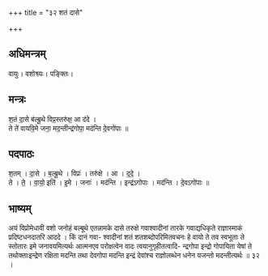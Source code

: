 +++
title = "३२ शतं दासे"

+++
## अधिमन्त्रम्
वायुः। वशोश्व्यः। पङ्क्तिः।

## मन्त्रः
श॒तं दा॒से ब॑ल्बू॒थे विप्र॒स्तरु॑क्ष॒ आ द॑दे ।  
ते ते॑ वायवि॒मे जना॒ मद॒न्तीन्द्र॑गोपा॒ मद॑न्ति दे॒वगो॑पाः ॥

## पदपाठः
श॒तम् । दा॒से । ब॒ल्बू॒थे । विप्रः॑ । तरु॑क्षे । आ । द॒दे॒ ।  
ते । ते॒ । वा॒यो॒ इति॑ । इ॒मे । जनाः॑ । मद॑न्ति । इन्द्र॑ऽगोपाः । मद॑न्ति । दे॒वऽगो॑पाः ॥

## भाष्यम्
अयं विप्रोमेधावी वशो जनोहं बल्बूथे एतन्नामके दासे तरुक्षे गवाश्वादीनां तारके गवाद्यधिकृते राज्ञास्माकं प्रदिष्टधनदातरि आददे । किं दानं गवा- श्वादीनां शतं शतशब्दोपरिमितवचनः हे वायो ते तव स्वभूताः ते स्तोतारः इमे जनावयमित्यर्थः आत्मनएव परोक्षत्वेन वादः त्वयानुगृहीतत्वादि- न्द्रगोपा इन्द्रो गोपायिता येषां ते तथोक्ताःइन्द्रेण रक्षिता मदन्ति तथा देवगोपा मदन्ति इन्द्रं देवांश्च राज्ञोलब्धेन धनेन यजन्तो मदन्तीत्यर्थः ॥ ३२ ।